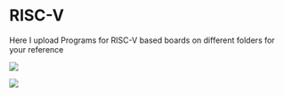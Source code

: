 # RISC-V
Here I upload Programs for RISC-V based boards on different folders for your reference

[![](https://badges.greenkeeper.io/nRFCloud/aws-lambda-logging.svg)](https://greenkeeper.io/)


<a href="https://opencollective.com/shields#backers" target="_blank"><img src="https://opencollective.com/shields/backers.svg?width=890"></a>
